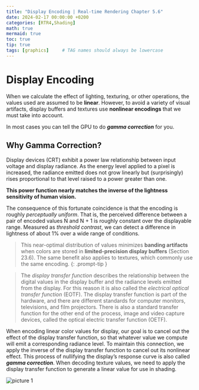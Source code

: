 ```yaml
---
title: "Display Encoding | Real-time Rendering Chapter 5.6"
date: 2024-02-17 00:00:00 +0200
categories: [RTR4,Shading]
math: true
mermaid: true
toc: true
tip: true
tags: [graphics]     # TAG names should always be lowercase
---
```

# Display Encoding
When we calculate the effect of lighting, texturing, or other operations, the values used are assumed to be **linear**.
However, to avoid a variety of visual artifacts, display buffers and textures use **nonlinear encodings** that we must take into account.

In most cases you can tell the GPU to do ***gamma correction*** for you.

## Why Gamma Correction?
Display devices (CRT) exhibit a power law relationship between input voltage and display radiance. As the energy level applied to a pixel is increased, the radiance emitted does not grow linearly but (surprisingly) rises proportional to that level raised to a power greater than one.

**This power function nearly matches the inverse of the lightness sensitivity of human vision.**

The consequence of this fortunate coincidence is that the encoding is roughly *perceptually uniform*. That is, the perceived difference between a pair of encoded values N and N + 1 is roughly constant over the displayable range. Measured as *threshold contrast*, we can detect a difference in lightness of about 1% over a wide range of conditions. 

> This near-optimal distribution of values minimizes **banding artifacts** when colors are stored in **limited-precision display buffers** (Section 23.6). The same benefit also applies to textures, which commonly use the same encoding.
{: .prompt-tip }


> The *display transfer function* describes the relationship between the digital values in the display buffer and the radiance levels emitted from the display. For this reason it is also called the *electrical optical transfer function* (EOTF). The display transfer function is part of the hardware, and there are different standards for computer monitors, televisions, and film projectors. There is also a standard transfer function for the other end of the process, image and video capture devices, called the optical electric transfer function (OETF).

When encoding linear color values for display, our goal is to cancel out the effect of the display transfer function, so that whatever value we compute will emit a corresponding radiance level. To maintain this connection, we apply the inverse of the display transfer function to cancel out its nonlinear effect. This process of nullifying the display’s response curve is also called ***gamma correction***. When decoding texture values, we need to apply the display transfer function to generate a linear value for use in shading.

![picture 1](</images/ß截屏2024-02-18 21.08.31.png>)